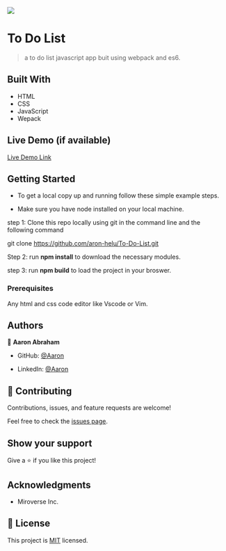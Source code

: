 ![](https://img.shields.io/badge/Microverse-blueviolet)

# To Do List

> a to do list javascript app buit using webpack and es6.

## Built With

- HTML
- CSS
- JavaScript
- Wepack

## Live Demo (if available)

[Live Demo Link](https://livedemo.com)


## Getting Started

- To get a local copy up and running follow these simple example steps.

- Make sure you have node installed on your local machine.

step 1: Clone this repo locally using git in the command line and the following command

git clone https://github.com/aron-helu/To-Do-List.git

Step 2: run **npm install** to download the necessary modules.

step 3: run **npm build** to load the project in your broswer.

### Prerequisites

Any html and css code editor like Vscode or Vim.


## Authors

👤 **Aaron Abraham**

- GitHub: [@Aaron](https://github.com/aron-helu)

- LinkedIn: [@Aaron](https://www.linkedin.com/in/aron-abraham-90a4321b0/)


## 🤝 Contributing

Contributions, issues, and feature requests are welcome!

Feel free to check the [issues page](../../issues/).



## Show your support

Give a ⭐️ if you like this project!

## Acknowledgments

- Miroverse Inc.


## 📝 License

This project is [MIT](./MIT.md) licensed.


